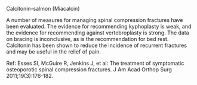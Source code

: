 Calcitonin-salmon (Miacalcin)

A number of measures for managing spinal compression fractures have been evaluated. The evidence for recommending kyphoplasty is weak, and the evidence for recommending against vertebroplasty is strong. The data on bracing is inconclusive, as is the recommendation for bed rest. Calcitonin has been shown to reduce the incidence of recurrent fractures and may be useful in the relief of pain.

Ref:  Esses SI, McGuire R, Jenkins J, et al: The treatment of symptomatic osteoporotic spinal compression fractures. J Am Acad Orthop Surg 2011;19(3):176-182.